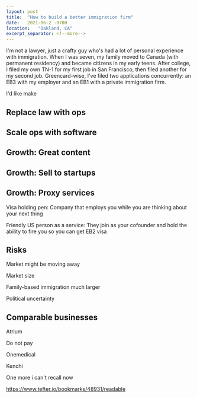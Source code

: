 ```yaml
---
layout: post
title:  "How to build a better immigration firm"
date:   2021-06-2 -0700
location:   "Oakland, CA"
excerpt_separator: <!--more-->
---
```

I'm not a lawyer, just a crafty guy who's had a lot of personal experience with immigration. When I was seven, my family moved to Canada (with permanent residency) and became citizens in my early teens. After college, I filed my own TN-1 for my first job in San Francisco, then filed another for my second job. Greencard-wise, I've filed two applications concurrently: an EB3 with my employer and an EB1 with a private immigration firm.

I'd like make


## Replace law with ops


## Scale ops with software


## Growth: Great content

## Growth: Sell to startups

## Growth: Proxy services 
Visa holding pen: Company that employs you while you are thinking about your next thing

Friendly US person as a service: They join as your cofounder and hold the ability to fire you so you can get EB2 visa


## Risks

Market might be moving away


Market size


Family-based immigration much larger


Political uncertainty

## Comparable businesses

Atrium


Do not pay


Onemedical


Kenchi

One more i can't recall now

https://www.tefter.io/bookmarks/48931/readable